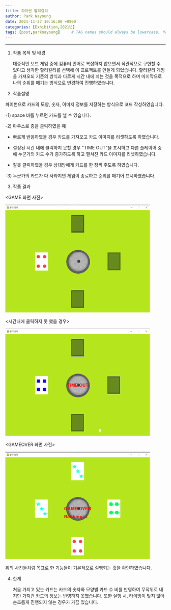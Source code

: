 ```yaml
---
title: 파이썬 할리갈리
author: Park Nayoung
date: 2021-11-27 10:16:00 +0900
categories: [Exhibition,2021년]
tags: [post,parknayoung]     # TAG names should always be lowercase, 띄어쓰기도 금지 
---
```


------------------------------------------

1. 작품 목적 및 배경

   대중적인 보드 게임 중에 컴퓨터 언어로 복잡하지 않으면서 직관적으로 구현할 수 있다고 생각한 할리갈리를 선택해 이 프로젝트를 만들게 되었습니다.
  할리갈리 게임을 가져오되 기존의 방식과 다르게 시간 내에 치는 것을 목적으로 하며 마지막으로 나의 순위를 매기는 방식으로 변경하여 진행하였습니다.
  
  
  
2. 작품설명

파이썬으로 카드의 모양, 숫자, 이미지 정보를 저장하는 방식으로 코드 작성하였습니다. 

   -1) space 바를 누르면 카드를 낼 수 있습니다.
    
   -2) 마우스로 종을 클릭하였을 때
    
  - 빠르게 반응하였을 경우 카드를 가져오고 카드 이미지를 리셋하도록 하였습니다.
      
  - 설정된 시간 내에 클릭하지 못할 경우 "TIME OUT"을 표시하고 다른 플레이어 중에 누군가의 카드 수가 증가하도록 하고 펼쳐진 카드 이미지를 리셋하였습니다.  
       
  - 잘못 클릭하였을 경우 상대방에게 카드를 한 장씩 주도록 하였습니다.
     
   -3) 누군가의 카드가 다 사라지면 게임이 종료하고 순위를 매기어 표시하였습니다.
   


  
  
3. 작품 결과 

  <GAME 화면 사진>

   <img src="/assets/img/post/2021-11-27- python-halli-galli/game.png" width="90%">
   
  <시간내에 클릭하지 못 했을 경우>
  
   <img src="/assets/img/post/2021-11-27- python-halli-galli/timeout.png" width="90%">
   
  <GAMEOVER 화면 사진>
  
   <img src="/assets/img/post/2021-11-27- python-halli-galli/gameover.png" width="90%">
   
  
  위의 사진들처럼 목표로 한 기능들이 기본적으로 실행되는 것을 확인하였습니다. 
    



4. 한계
                                            
    처음 가지고 있는 카드는 카드의 숫자와 모양별 카드 수 비를 반영하여 무작위로 내지만 가져간 카드의 정보는 반영하지 못했습니다. 또한 실행 시, 타이밍이 맞지 않아 순조롭게 진행되지 않는 경우가 가끔 있습니다.
